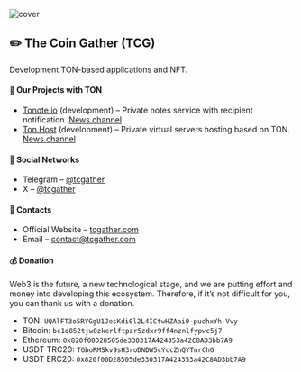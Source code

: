 ![cover](https://github.com/thecoingather/.github/blob/main/cover.png)

## :pencil2: The Coin Gather (TCG)

Development TON-based applications and NFT.

#### :gem: Our Projects with TON

- [Tonote.io](https://tonote.io) (development) – Private notes service with recipient notification. [News channel](https://t.me/tonote_news)
- [Ton.Host](https://ton.host) (development) – Private virtual servers hosting based on TON. [News channel](https://t.me/tonhost_news)

#### :link: Social Networks

- Telegram – [@tcgather](https://t.me/tcgather)
- X – [@tcgather](https://twitter.com/tcgather)

#### :link: Contacts

- Official Website – [tcgather.com](https://tcgather.com?utm_source=github)
- Email – [contact@tcgather.com](mailto:contact@tcgather.com)

#### :moneybag: Donation

Web3 is the future, a new technological stage, and we are putting effort and money into developing this ecosystem. 
Therefore, if it’s not difficult for you, you can thank us with a donation.

- TON: `UQAlFT3o5RYGgU1JesKdi0l2L4ICtwHZAai0-puchxYh-Vvy`
- Bitcoin: `bc1q852tjw0zkerlftpzr5zdxr9ff4nznlfypwc5j7`
- Ethereum: `0x820f00D28505de330317A424353a42C8AD3bb7A9`
- USDT TRC20: `TGboRMSkv9sH3roDNDW5cYccZnQYTnrChG`
- USDT ERC20: `0x820f00D28505de330317A424353a42C8AD3bb7A9`
